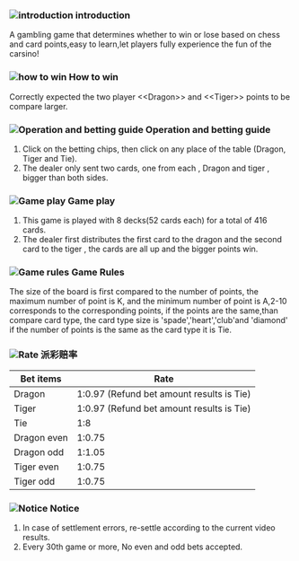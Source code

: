 ### ![introduction](https://res-global.1315cdn.com:11443/statics/game_rules/icon_i.png) introduction

A gambling game that determines whether to win or lose based on chess and card points,easy to learn,let players fully experience the fun of the carsino!

### ![how to win](https://res-global.1315cdn.com:11443/statics/game_rules/icon_win.png) How to win

Correctly expected the two player <\<Dragon\>> and <\<Tiger\>> points to be compare larger.

### ![Operation and betting guide](https://res-global.1315cdn.com:11443/statics/game_rules/icon_set.png) Operation and betting guide

1. Click on the betting chips, then click on any place of the table (Dragon, Tiger and Tie).
2. The dealer only sent two cards, one from each , Dragon and tiger , bigger than both sides.

### ![Game play](https://res-global.1315cdn.com:11443/statics/game_rules/icon_g_p.png) Game play

1. This game is played with 8 decks(52 cards each) for a total of 416 cards.
2. The dealer first distributes the first card to the dragon and the second card to the tiger , the cards are all up and the bigger points win.

### ![Game rules](https://res-global.1315cdn.com:11443/statics/game_rules/icon_g_r.png) Game Rules

The size of the board is first compared to the number of points, the maximum number of point is K, and the minimum number of point is A,2-10 corresponds to the corresponding points, if the points are the same,than compare card type, the card type size is 'spade','heart','club'and 'diamond' if the number of points is the same as the card type it is Tie.

### ![Rate](https://res-global.1315cdn.com:11443/statics/game_rules/icon_r.png) 派彩赔率

| Bet items     | Rate                                              |
| ------------- | --------------------------------------------------- |
| Dragon       | 1:0.97 (Refund bet amount results is Tie) |
| Tiger           | 1:0.97 (Refund bet amount results is Tie)                                                   |
| Tie | 1:8                                        
|Dragon even     | 1:0.75
|Dragon odd      | 1:1.05
|Tiger even      | 1:0.75
|Tiger odd       | 1:0.75

### ![Notice](https://res-global.1315cdn.com:11443/statics/game_rules/icon_warn.png) Notice

1. In case of settlement errors, re-settle according to the current video results.
2. Every 30th game or more, No even and odd bets accepted.

